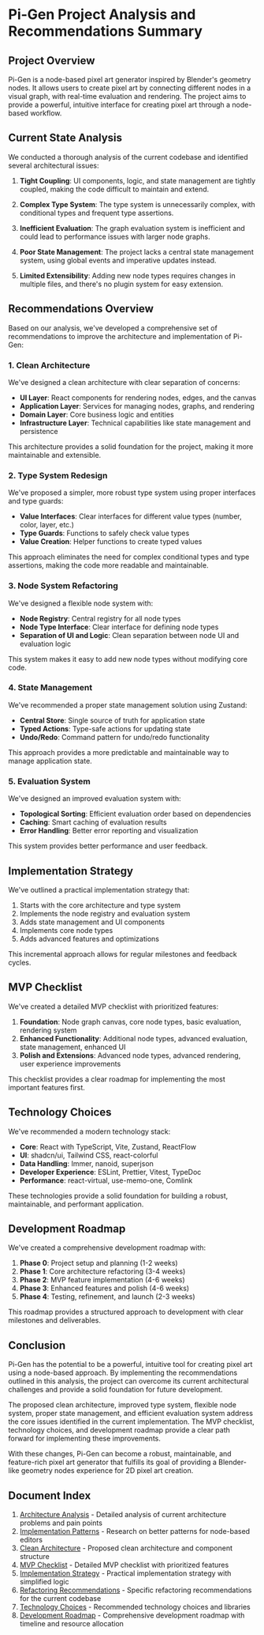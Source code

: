 # Pi-Gen Project Analysis and Recommendations Summary

## Project Overview

Pi-Gen is a node-based pixel art generator inspired by Blender's geometry nodes. It allows users to create pixel art by connecting different nodes in a visual graph, with real-time evaluation and rendering. The project aims to provide a powerful, intuitive interface for creating pixel art through a node-based workflow.

## Current State Analysis

We conducted a thorough analysis of the current codebase and identified several architectural issues:

1. **Tight Coupling**: UI components, logic, and state management are tightly coupled, making the code difficult to maintain and extend.

2. **Complex Type System**: The type system is unnecessarily complex, with conditional types and frequent type assertions.

3. **Inefficient Evaluation**: The graph evaluation system is inefficient and could lead to performance issues with larger node graphs.

4. **Poor State Management**: The project lacks a central state management system, using global events and imperative updates instead.

5. **Limited Extensibility**: Adding new node types requires changes in multiple files, and there's no plugin system for easy extension.

## Recommendations Overview

Based on our analysis, we've developed a comprehensive set of recommendations to improve the architecture and implementation of Pi-Gen:

### 1. Clean Architecture

We've designed a clean architecture with clear separation of concerns:

- **UI Layer**: React components for rendering nodes, edges, and the canvas
- **Application Layer**: Services for managing nodes, graphs, and rendering
- **Domain Layer**: Core business logic and entities
- **Infrastructure Layer**: Technical capabilities like state management and persistence

This architecture provides a solid foundation for the project, making it more maintainable and extensible.

### 2. Type System Redesign

We've proposed a simpler, more robust type system using proper interfaces and type guards:

- **Value Interfaces**: Clear interfaces for different value types (number, color, layer, etc.)
- **Type Guards**: Functions to safely check value types
- **Value Creation**: Helper functions to create typed values

This approach eliminates the need for complex conditional types and type assertions, making the code more readable and maintainable.

### 3. Node System Refactoring

We've designed a flexible node system with:

- **Node Registry**: Central registry for all node types
- **Node Type Interface**: Clear interface for defining node types
- **Separation of UI and Logic**: Clean separation between node UI and evaluation logic

This system makes it easy to add new node types without modifying core code.

### 4. State Management

We've recommended a proper state management solution using Zustand:

- **Central Store**: Single source of truth for application state
- **Typed Actions**: Type-safe actions for updating state
- **Undo/Redo**: Command pattern for undo/redo functionality

This approach provides a more predictable and maintainable way to manage application state.

### 5. Evaluation System

We've designed an improved evaluation system with:

- **Topological Sorting**: Efficient evaluation order based on dependencies
- **Caching**: Smart caching of evaluation results
- **Error Handling**: Better error reporting and visualization

This system provides better performance and user feedback.

## Implementation Strategy

We've outlined a practical implementation strategy that:

1. Starts with the core architecture and type system
2. Implements the node registry and evaluation system
3. Adds state management and UI components
4. Implements core node types
5. Adds advanced features and optimizations

This incremental approach allows for regular milestones and feedback cycles.

## MVP Checklist

We've created a detailed MVP checklist with prioritized features:

1. **Foundation**: Node graph canvas, core node types, basic evaluation, rendering system
2. **Enhanced Functionality**: Additional node types, advanced evaluation, state management, enhanced UI
3. **Polish and Extensions**: Advanced node types, advanced rendering, user experience improvements

This checklist provides a clear roadmap for implementing the most important features first.

## Technology Choices

We've recommended a modern technology stack:

- **Core**: React with TypeScript, Vite, Zustand, ReactFlow
- **UI**: shadcn/ui, Tailwind CSS, react-colorful
- **Data Handling**: Immer, nanoid, superjson
- **Developer Experience**: ESLint, Prettier, Vitest, TypeDoc
- **Performance**: react-virtual, use-memo-one, Comlink

These technologies provide a solid foundation for building a robust, maintainable, and performant application.

## Development Roadmap

We've created a comprehensive development roadmap with:

1. **Phase 0**: Project setup and planning (1-2 weeks)
2. **Phase 1**: Core architecture refactoring (3-4 weeks)
3. **Phase 2**: MVP feature implementation (4-6 weeks)
4. **Phase 3**: Enhanced features and polish (4-6 weeks)
5. **Phase 4**: Testing, refinement, and launch (2-3 weeks)

This roadmap provides a structured approach to development with clear milestones and deliverables.

## Conclusion

Pi-Gen has the potential to be a powerful, intuitive tool for creating pixel art using a node-based approach. By implementing the recommendations outlined in this analysis, the project can overcome its current architectural challenges and provide a solid foundation for future development.

The proposed clean architecture, improved type system, flexible node system, proper state management, and efficient evaluation system address the core issues identified in the current implementation. The MVP checklist, technology choices, and development roadmap provide a clear path forward for implementing these improvements.

With these changes, Pi-Gen can become a robust, maintainable, and feature-rich pixel art generator that fulfills its goal of providing a Blender-like geometry nodes experience for 2D pixel art creation.

## Document Index

1. [Architecture Analysis](architecture-analysis.md) - Detailed analysis of current architecture problems and pain points
2. [Implementation Patterns](implementation-patterns.md) - Research on better patterns for node-based editors
3. [Clean Architecture](clean-architecture.md) - Proposed clean architecture and component structure
4. [MVP Checklist](mvp-checklist.md) - Detailed MVP checklist with prioritized features
5. [Implementation Strategy](implementation-strategy.md) - Practical implementation strategy with simplified logic
6. [Refactoring Recommendations](refactoring-recommendations.md) - Specific refactoring recommendations for the current codebase
7. [Technology Choices](technology-choices.md) - Recommended technology choices and libraries
8. [Development Roadmap](development-roadmap.md) - Comprehensive development roadmap with timeline and resource allocation
